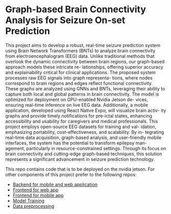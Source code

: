 # Graph-based Brain Connectivity Analysis for Seizure On-set Prediction

This project aims to develop a robust, real-time seizure prediction
system using Brain Network Transformers (BNTs) to analyze brain connectivity from electroencephalogram (EEG)
data. Unlike traditional methods that overlook the dynamic connectivity
between brain regions, our graph-based approach models these intricate re-
lationships, offering superior accuracy and explainability critical for clinical
applications.
The proposed system processes raw EEG signals into graph representa-
tions, where nodes correspond to brain regions and edges reflect functional
connectivity. These graphs are analyzed using GNNs and BNTs, leveraging
their ability to capture both local and global patterns in brain connectivity.
The model is optimized for deployment on GPU-enabled Nvidia Jetson de-
vices, ensuring real-time inference on live EEG data. Additionally, a mobile
application, developed using React Native Expo, will visualize brain activ-
ity graphs and provide timely notifications for pre-ictal states, enhancing
accessibility and usability for caregivers and medical professionals.
This project employs open-source EEG datasets for training and val-
idation, emphasizing portability, cost-effectiveness, and scalability. By in-
tegrating real-time data acquisition, graph-based analysis, and user-friendly
mobile interfaces, the system has the potential to transform epilepsy man-
agement, particularly in resource-constrained settings. Through its focus
on brain connectivity and cutting-edge graph-based techniques, this solution
represents a significant advancement in seizure prediction technology.
<br>

This repo contains code that is to be deployed on the nvidia jetson. For other components of this project prefer to the following repos: <br>
- <a href="https://github.com/M-Ali-Haider/FYPBackend/tree/main">Backend for mobile and web application</a>
- <a href="https://github.com/M-Ali-Haider/fyp-web"> Frontend for web app </a>
- <a href="https://github.com/M-Ali-Haider/fyp-app"> Frontend for mobile app </a>
- <a href="https://github.com/Humzafazal72/BrainNetworkTransformer-with-Lazy-Data-Loaders"> Model Training </a>
- <a href="https://github.com/M-Ali-Haider/Brain-Connectivity-Analysis"> Data preprocessing </a>
